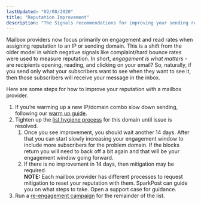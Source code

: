 ```yaml
---
lastUpdated: "02/08/2020"
title: "Reputation Improvement"
description: "The Signals recommendations for improving your sending reputation."
---
```


Mailbox providers now focus primarily on engagement and read rates when assigning reputation to an IP or sending domain. This is a shift from the older model in which negative signals like complaint/hard bounce rates were used to measure reputation. In short, _engagement is what matters_ - are recipients opening, reading, and clicking on your email? So, naturally, if you send only what your subscribers want to see when they want to see it, then those subscribers will receive your message in the inbox.

Here are some steps for how to improve your reputation with a mailbox provider.

1. If you’re warming up a new IP/domain combo slow down sending, following our [warm up guide](https://www.sparkpost.com/docs/deliverability/ip-warm-up-overview/).
1. Tighten up the [list hygiene process](/docs/signals/list-hygiene/) for this domain until issue is resolved.
    1. Once you see improvement, you should wait another 14 days. After that you can start slowly increasing your engagement window to include more subscribers for the problem domain. If the blocks return you will need to back off a bit again and that will be your engagement window going forward.
    1. If there is no improvement in 14 days, then mitigation may be required. <br /> **NOTE:** Each mailbox provider has different processes to request mitigation to reset your reputation with them. SparkPost can guide you on what steps to take.  Open a support case for guidance.
1. Run a [re-engagement campaign](/docs/signals/re-engagement-campaign/) for the remainder of the list. 
